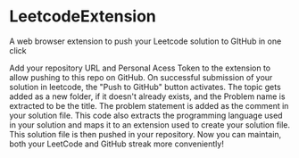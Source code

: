# LeetcodeExtension
A web browser extension to push your Leetcode solution to GItHub in one click

Add your repository URL and Personal Acess Token to the extension to allow pushing to this repo on GitHub.
On successful submission of your solution in leetcode, the "Push to GitHub" button activates. The topic gets added as a new folder, if it doesn't already exists, and the Problem name is extracted to be the title. The problem statement is added as the comment in your solution file. This code also extracts the programming language used in your solution and maps it to an extension used to create your solution file. This solution file is then pushed in your repository. Now you can maintain, both your LeetCode and GitHub streak more conveniently!